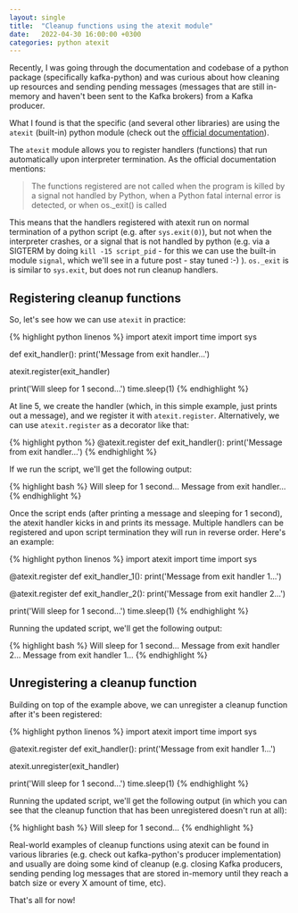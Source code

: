 ```yaml
---
layout: single
title:  "Cleanup functions using the atexit module"
date:   2022-04-30 16:00:00 +0300
categories: python atexit
---
```


Recently, I was going through the documentation and codebase of a python package (specifically kafka-python) and was curious about how cleaning up resources and sending pending messages (messages that are still in-memory and haven't been sent to the Kafka brokers) from a Kafka producer.

What I found is that the specific (and several other libraries) are using the `atexit` (built-in) python module (check out the <a href="https://docs.python.org/3/library/atexit.html" target="_blank" rel="noopener nofollow">official documentation</a>).

The `atexit` module allows you to register handlers (functions) that run automatically upon interpreter termination. As the official documentation mentions:

> The functions registered are not called when the program is killed by a signal not handled by Python, when a Python fatal internal error is detected, or when os._exit() is called

This means that the handlers registered with atexit run on normal termination of a python script (e.g. after `sys.exit(0)`), but not when the interpreter crashes, or a signal that is not handled by python (e.g. via a SIGTERM by doing `kill -15 script_pid` - for this we can use the built-in module `signal`, which we'll see in a future post - stay tuned :-) ). `os._exit` is is similar to `sys.exit`, but does not run cleanup handlers.


## Registering cleanup functions

So, let's see how we can use `atexit` in practice:

{% highlight python linenos %}
import atexit
import time
import sys

def exit_handler():
  print('Message from exit handler...')

atexit.register(exit_handler)

print('Will sleep for 1 second...')
time.sleep(1)
{% endhighlight %}

At line 5, we create the handler (which, in this simple example, just prints out a message), and we register it with `atexit.register`. Alternatively, we can use `atexit.register` as a decorator like that:

{% highlight python %}
@atexit.register
def exit_handler():
  print('Message from exit handler...')
{% endhighlight %}

If we run the script, we'll get the following output:

{% highlight bash %}
Will sleep for 1 second...
Message from exit handler...
{% endhighlight %}

Once the script ends (after printing a message and sleeping for 1 second), the atexit handler kicks in and prints its message. Multiple handlers can be registered and upon script termination they will run in reverse order. Here's an example:

{% highlight python linenos %}
import atexit
import time
import sys

@atexit.register
def exit_handler_1():
  print('Message from exit handler 1...')

@atexit.register
def exit_handler_2():
  print('Message from exit handler 2...')

print('Will sleep for 1 second...')
time.sleep(1)
{% endhighlight %}

Running the updated script, we'll get the following output:

{% highlight bash %}
Will sleep for 1 second...
Message from exit handler 2...
Message from exit handler 1...
{% endhighlight %}


## Unregistering a cleanup function

Building on top of the example above, we can unregister a cleanup function after it's been registered:

{% highlight python linenos %}
import atexit
import time
import sys

@atexit.register
def exit_handler():
  print('Message from exit handler 1...')

atexit.unregister(exit_handler)

print('Will sleep for 1 second...')
time.sleep(1)
{% endhighlight %}

Running the updated script, we'll get the following output (in which you can see that the cleanup function that has been unregistered doesn't run at all):

{% highlight bash %}
Will sleep for 1 second...
{% endhighlight %}

Real-world examples of cleanup functions using atexit can be found in various libraries (e.g. check out kafka-python's producer implementation) and usually are doing some kind of cleanup (e.g. closing Kafka producers, sending pending log messages that are stored in-memory until they reach a batch size or every X amount of time, etc).

That's all for now!

